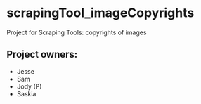 # scrapingTool_imageCopyrights

Project for Scraping Tools: copyrights of images

## Project owners:
- Jesse
- Sam
- Jody (P)
- Saskia

